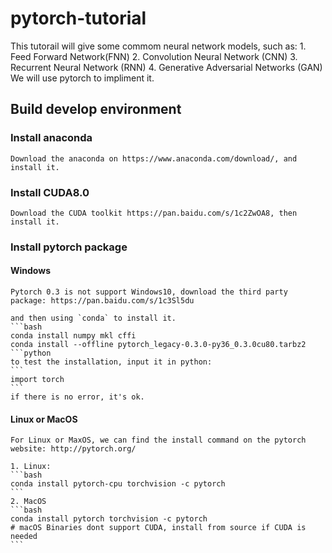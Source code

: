 # pytorch-tutorial

This tutorail will give some commom neural network models, such as:
	1. Feed Forward Network(FNN)
	2. Convolution Neural Network (CNN)
	3. Recurrent Neural Network (RNN)
	4. Generative Adversarial Networks (GAN)
We will use pytorch to impliment it.

## Build develop environment

### Install anaconda
	Download the anaconda on https://www.anaconda.com/download/, and install it.

### Install CUDA8.0
	Download the CUDA toolkit https://pan.baidu.com/s/1c2ZwOA8, then install it.

### Install pytorch package 

#### Windows
	Pytorch 0.3 is not support Windows10, download the third party package: https://pan.baidu.com/s/1c3Sl5du

	and then using `conda` to install it.
	```bash
	conda install numpy mkl cffi
	conda install --offline pytorch_legacy-0.3.0-py36_0.3.0cu80.tarbz2
	```python
	to test the installation, input it in python:
	```
	import torch
	```
	if there is no error, it's ok.

#### Linux or MacOS
	For Linux or MaxOS, we can find the install command on the pytorch website: http://pytorch.org/

	1. Linux:
	```bash
	conda install pytorch-cpu torchvision -c pytorch
	```
	2. MacOS
	```bash
	conda install pytorch torchvision -c pytorch 
	# macOS Binaries dont support CUDA, install from source if CUDA is needed
	```
